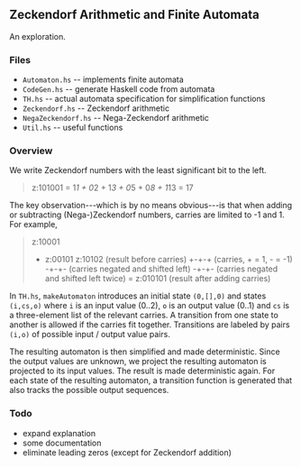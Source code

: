 ## Zeckendorf Arithmetic and Finite Automata

An exploration.

### Files

- `Automaton.hs` -- implements finite automata
- `CodeGen.hs` -- generate Haskell code from automata
- `TH.hs` -- actual automata specification for simplification functions
- `Zeckendorf.hs` -- Zeckendorf arithmetic
- `NegaZeckendorf.hs` -- Nega-Zeckendorf arithmetic
- `Util.hs` -- useful functions

### Overview

We write Zeckendorf numbers with the least significant bit to the left.

> z:101001 = 1*1 + 0*2 + 1*3 + 0*5 + 0*8 + 1*13 = 17

The key observation---which is by no means obvious---is that when adding
or subtracting (Nega-)Zeckendorf numbers, carries are limited to -1 and 1.
For example,

>   z:10001
> + z:00101
>   z:10102   (result before carries)
>      +-+-+  (carries, + = 1, - = -1)
>     -+-+-   (carries negated and shifted left)
>    -+-+-    (carries negated and shifted left twice)
> = z:010101  (result after adding carries)

In `TH.hs`, `makeAutomaton` introduces an initial state `(0,[],0)`
and states `(i,cs,o)` where `i` is an input value (0..2), `o` is an
output value (0..1) and `cs` is a three-element list of the relevant
carries. A transition from one state to another is allowed if the
carries fit together. Transitions are labeled by pairs `(i,o)` of
possible input / output value pairs.

The resulting automaton is then simplified and made deterministic.
Since the output values are unknown, we project the resulting automaton
is projected to its input values. The result is made deterministic
again. For each state of the resulting automaton, a transition
function is generated that also tracks the possible output sequences.

### Todo

- expand explanation
- some documentation
- eliminate leading zeros (except for Zeckendorf addition)

